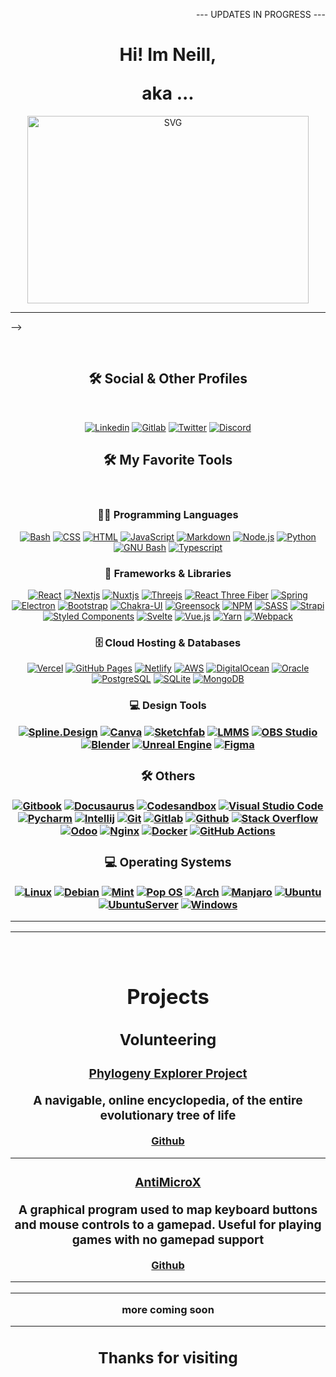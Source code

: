 <!--
<!--<h1 align="center"><em>“The miracle is this - the more we share, the more we have.” Leonard Nemoy</em></h1>
<br/>
-->
<p align="right">--- UPDATES IN PROGRESS --- </p>
<h1 align="center">Hi! Im Neill, 

 <p align="center">

<!-- <a href="#"><img alt="Bash" src="https://img.shields.io/badge/Species-Homo_sapiens-success?style=flat-square&logo=mailchimp&logoColor=white"></a> -->
</p>
aka ...
</h1>
<p align="center">

<img align="center" height="300px" width="450px" alt=SVG src="https://github.com/clickonrefresh/clickonrefresh/blob/main/.assets/clickonrefresh.svg?raw=true" />

<!--<p align="center">
<i>Don't Panic!</i>
</p>
-->

------------------------------
-->

<br/>
<h2 align="center">
🛠️ Social & Other Profiles
</h2>
<br/>
<p align="center">
    <a href="https://www.linkedin.com/in/clickonrefresh"><img alt="Linkedin" src="https://img.shields.io/badge/linkedin-%230077B5.svg?style=for-the-badge&logo=linkedin&logoColor=white"></a>
    <a href="https://gitlab.com/clickonrefresh"><img alt="Gitlab" src="https://img.shields.io/badge/gitlab-%23181717.svg?style=for-the-badge&logo=gitlab&logoColor=white"></a>
    <a href="https://twitter.com/clickonrefresh"><img alt="Twitter" src="https://img.shields.io/badge/clickonrefresh-%231DA1F2.svg?style=for-the-badge&logo=Twitter&logoColor=white"></a>
    <a href="#"><img alt="Discord" src="https://img.shields.io/badge/clickonrefresh-%237289DA.svg?style=for-the-badge&logo=discord&logoColor=white"></a>

<br/>
<h2 align="center">
🛠️ My Favorite Tools
</h2>
<br/>
<h3 align="center">
👨‍💻 Programming Languages
</h3>
<p align="center">
    <a href="#"><img alt="Bash" src="https://img.shields.io/badge/Bash-121011.svg?style=for-the-badge&logo=gnu-bash&logoColor=white"></a>
    <a href="#"><img alt="CSS" src="https://img.shields.io/badge/CSS-1572B6.svg?style=for-the-badge&logo=css3&logoColor=white"></a>
    <a href="#"><img alt="HTML" src="https://img.shields.io/badge/HTML-E34F26.svg?style=for-the-badge&logo=html5&logoColor=white"></a>
    <a href="#"><img alt="JavaScript" src="https://img.shields.io/badge/JavaScript-F7DF1E.svg?style=for-the-badge&logo=javascript&logoColor=black"></a>
    <a href="#"><img alt="Markdown" src="https://img.shields.io/badge/Markdown-000000.svg?style=for-the-badge&logo=markdown&logoColor=white"></a>
    <a href="#"><img alt="Node.js" src="https://img.shields.io/badge/Node.js-43853D.svg?style=for-the-badge&logo=node.js&logoColor=white"></a>
    <a href="#"><img alt="Python" src="https://img.shields.io/badge/Python-14354C.svg?style=for-the-badge&logo=python&logoColor=white"></a>
    <a href="#"><img alt="GNU Bash" src="https://img.shields.io/badge/shell_script-%23121011.svg?style=for-the-badge&logo=gnu-bash&logoColor=white"></a>
    <a href="#"><img alt="Typescript" src="https://img.shields.io/badge/typescript-%23007ACC.svg?style=for-the-badge&logo=typescript&logoColor=white"></a>
</p>

<h3 align="center">
🧰 Frameworks & Libraries
</h3>
<p align="center">
    <a href="#"><img alt="React" src="https://img.shields.io/badge/React-20232a.svg?style=for-the-badge&logo=react&logoColor=%2361DAFB"></a>
    <a href="#"><img alt="Nextjs" src="https://img.shields.io/badge/Next.js-black?style=for-the-badge&logo=next.js&logoColor=white"></a>
    <a href="#"><img alt="Nuxtjs" src="https://img.shields.io/badge/Nuxt-black?style=for-the-badge&logo=nuxt.js&logoColor=white"></a>
    <a href="#"><img alt="Threejs" src="https://img.shields.io/badge/Three.js-success.svg?style=for-the-badge&logo=three.js&logoColor=white"></a>
    <a href="#"><img alt="React Three Fiber" src="https://img.shields.io/badge/React Three Fiber-blueviolet.svg?style=for-the-badge&logo=three.js&logoColor=black"></a>
    <a href="#"><img alt="Spring" src="https://img.shields.io/badge/spring-%236DB33F.svg?style=for-the-badge&logo=spring&logoColor=white"></a>
    <a href="#"><img alt="Electron" src="https://img.shields.io/badge/Electron-20232e.svg?style=for-the-badge&logo=electron&logoColor=white"></a>
    <a href="#"><img alt="Bootstrap" src="https://img.shields.io/badge/bootstrap-%23563D7C.svg?style=for-the-badge&logo=bootstrap&logoColor=white"></a>
    <a href="#"><img alt="Chakra-UI" src="https://img.shields.io/badge/chakra-%234ED1C5.svg?style=for-the-badge&logo=chakraui&logoColor=white"></a>
    <a href="#"><img alt="Greensock" src="https://img.shields.io/badge/green%20sock-88CE02?style=for-the-badge&logo=greensock&logoColor=white"></a>
    <a href="#"><img alt="NPM" src="https://img.shields.io/badge/NPM-%23000000.svg?style=for-the-badge&logo=npm&logoColor=white"></a>
    <a href="#"><img alt="SASS" src="https://img.shields.io/badge/SASS-hotpink.svg?style=for-the-badge&logo=SASS&logoColor=white"></a>
    <a href="#"><img alt="Strapi" src="https://img.shields.io/badge/strapi-%232E7EEA.svg?style=for-the-badge&logo=strapi&logoColor=white"></a>
    <a href="#"><img alt="Styled Components" src="https://img.shields.io/badge/styled--components-DB7093?style=for-the-badge&logo=styled-components&logoColor=white"></a>
    <a href="#"><img alt="Svelte" src="https://img.shields.io/badge/svelte-%23f1413d.svg?style=for-the-badge&logo=svelte&logoColor=white"></a>
    <a href="#"><img alt="Vue.js" src="https://img.shields.io/badge/vuejs-%2335495e.svg?style=for-the-badge&logo=vuedotjs&logoColor=%234FC08D"></a>
    <a href="#"><img alt="Yarn" src="https://img.shields.io/badge/yarn-%232C8EBB.svg?style=for-the-badge&logo=yarn&logoColor=white"></a>
    <a href="#"><img alt="Webpack" src="https://img.shields.io/badge/webpack-%238DD6F9.svg?style=for-the-badge&logo=webpack&logoColor=black"></a>
</p>

<h3 align="center">
🗄️ Cloud Hosting & Databases
</h3>
<p align="center">    
    <a href="#"><img alt="Vercel" src="https://img.shields.io/badge/Vercel-000000.svg?style=for-the-badge&logo=vercel&logoColor=white"></a>
    <a href="#"><img alt="GitHub Pages" src="https://img.shields.io/badge/GitHub%20Pages-327FC7.svg?style=for-the-badge&logo=github&logoColor=white"></a>
    <a href="#"><img alt="Netlify" src="https://img.shields.io/badge/Netlify-430098.svg?style=for-the-badge&logo=netlify&logoColor=white"></a>
    <a href="#"><img alt="AWS" src="https://img.shields.io/badge/AWS-010101.svg?style=for-the-badge&logo=amazon&logoColor=white"></a>
    <a href="#"><img alt="DigitalOcean" src="https://img.shields.io/badge/DigitalOcean-%230167ff.svg?style=for-the-badge&logo=digitalOcean&logoColor=white"></a>
    <a href="#"><img alt="Oracle" src ="https://img.shields.io/badge/Oracle-F00000.svg?style=for-the-badge&logo=oracle&logoColor=white"></a>
    <a href="#"><img alt="PostgreSQL" src ="https://img.shields.io/badge/PostgreSQL-316192.svg?style=for-the-badge&logo=postgresql&logoColor=white"></a>
    <a href="#"><img alt="SQLite" src ="https://img.shields.io/badge/SQLite-07405e.svg?style=for-the-badge&logo=sqlite&logoColor=white"></a>
    <a href="#"><img alt="MongoDB" src ="https://img.shields.io/badge/MongoDB-4ea94b.svg?style=for-the-badge&logo=mongodb&logoColor=white"></a>

</p>

<h3 align="center">
💻 Design Tools
<h/3>
<p align="center">
    <a href="#"><img alt="Spline.Design" src="https://img.shields.io/badge/Spline.Design-3DDC84?style=for-the-badge&logo=splinedesign&logoColor=white"></a>
    <a href="#"><img alt="Canva" src="https://img.shields.io/badge/Canva-3DDC84?style=for-the-badge&logo=canva&logoColor=white"></a>
    <a href="#"><img alt="Sketchfab" src="https://img.shields.io/badge/Sketchfab-008678.svg?style=for-the-badge&logo=sketchfab&logoColor=white"></a>
    <a href="#"><img alt="LMMS" src="https://img.shields.io/badge/-Music DAW's-0000CC?style=for-the-badge&logo=lmms&logoColor=white"></a>
    <a href="#"><img alt="OBS Studio" src="https://img.shields.io/badge/-OBS%20Studio-302E31?style=for-the-badge&logo=obs-studio&logoColor=white"></a>
    <a href="#"><img alt="Blender" src="https://img.shields.io/badge/blender-%23F5792A.svg?style=for-the-badge&logo=blender&logoColor=white"></a>
    <a href="#"><img alt="Unreal Engine" src="https://img.shields.io/badge/unrealengine-%23313131.svg?style=for-the-badge&logo=unrealengine&logoColor=white"></a>
    <a href="#"><img alt="Figma" src="https://img.shields.io/badge/figma-%23F24E1E.svg?style=for-the-badge&logo=figma&logoColor=white"></a>

</p>

<h3 align="center">
🛠️ Others
</h3>
<p align="center">
    <a href="#"><img alt="Gitbook" src="https://img.shields.io/badge/Gitbook-%230288D1.svg?style=for-the-badge&logo=gitbook&logoColor=white"></a>
    <a href="#"><img alt="Docusaurus" src="https://img.shields.io/badge/Docusaurus-%230288D1.svg?style=for-the-badge&logo=docusaurus&logoColor=white"></a>
    <a href="#"><img alt="Codesandbox" src="https://img.shields.io/badge/CodeSandbox-0D101E.svg?style=for-the-badge&logo=codesandbox&logoColor=white"></a>
    <a href="#"><img alt="Visual Studio Code" src="https://img.shields.io/badge/Visual%20Studio%20Code-0078d7.svg?style=for-the-badge&logo=visual-studio-code&logoColor=white"></a>
    <a href="#"><img alt="Pycharm" src="https://img.shields.io/badge/pycharm-143?style=for-the-badge&logo=pycharm&logoColor=black&color=black&labelColor=green"></a>
    <a href="#"><img alt="Intellij" src="https://img.shields.io/badge/IntelliJIDEA-000000.svg?style=for-the-badge&logo=intellij-idea&logoColor=white"></a>
    <a href="#"><img alt="Git" src="https://img.shields.io/badge/Git-F05033.svg?style=for-the-badge&logo=git&logoColor=white"></a>
    <a href="#"><img alt="Gitlab" src="https://img.shields.io/badge/gitlab-%23181717.svg?style=for-the-badge&logo=gitlab&logoColor=white"></a>
    <a href="#"><img alt="Github" src="https://img.shields.io/badge/github-%23121011.svg?style=for-the-badge&logo=github&logoColor=white"></a>
    <a href="#"><img alt="Stack Overflow" src="https://img.shields.io/badge/-Stack%20Overflow-FE7A16?style=for-the-badge&logo=stack-overflow&logoColor=white"></a>
    <a href="#"><img alt="Odoo" src="https://img.shields.io/badge/-Odoo-FF0000?style=for-the-badge&logo=odoo&logoColor=white"></a>
    <a href="#"><img alt="Nginx" src="https://img.shields.io/badge/nginx-%23009639.svg?style=for-the-badge&logo=nginx&logoColor=white"></a>
    <a href="#"><img alt="Docker" src="https://img.shields.io/badge/docker-%230db7ed.svg?style=for-the-badge&logo=docker&logoColor=white"></a>
    <a href="#"><img alt="GitHub Actions" src="https://img.shields.io/badge/GitHub%20Actions-2671E5.svg?style=for-the-badge&logo=github%20actions&logoColor=white"></a>
</p>

<h3 align="center">
💻 Operating Systems
</h3>
<p align="center">
    <a href="#"><img alt="Linux" src="https://img.shields.io/badge/Linux-1793D1.svg?style=for-the-badge&logo=linux&logoColor=white"></a>
    <a href="#"><img alt="Debian" src="https://img.shields.io/badge/Debian-D70A53?style=for-the-badge&logo=debian&logoColor=white"></a>
    <a href="#"><img alt="Mint" src="https://img.shields.io/badge/Linux%20Mint-87CF3E?style=for-the-badge&logo=Linux%20Mint&logoColor=white"></a>
    <a href="#"><img alt="Pop OS" src="https://img.shields.io/badge/Pop!_OS-48B9C7?style=for-the-badge&logo=Pop!_OS&logoColor=white"></a>
    <a href="#"><img alt="Arch" src="https://img.shields.io/badge/Arch%20Linux-1793D1?logo=arch-linux&logoColor=fff&style=for-the-badge"></a>
    <a href="#"><img alt="Manjaro" src="https://img.shields.io/badge/Manjaro-35BF5C?style=for-the-badge&logo=Manjaro&logoColor=white"></a>
    <a href="#"><img alt="Ubuntu" src="https://img.shields.io/badge/Ubuntu-E95420?style=for-the-badge&logo=ubuntu&logoColor=white"></a>
    <a href="#"><img alt="UbuntuServer" src="https://img.shields.io/badge/Ubuntu%20Server-ff0000?style=for-the-badge&logo=ubuntu&logoColor=white"></a>
    <a href="#"><img alt="Windows" src="https://img.shields.io/badge/Windows-0078D6?style=for-the-badge&logo=windows&logoColor=white"></a>
</p>


-------
-----
<br/>
<h1 align="center">
Projects
</h1>

<h2 align="center">Volunteering</h2>

<h3 align="center"><a href="https://phylogenyexplorerproject.com">Phylogeny Explorer Project
</a>

A navigable, online encyclopedia, of the entire evolutionary tree of life
</a>
</h3>
<a href="https://github.com/phylogeny-explorer">Github</a>

-----
<h3 align="center"><a href="https://antimicrox.github.io/">AntiMicroX
</a>

A graphical program used to map keyboard buttons and mouse controls to a gamepad. Useful for playing games with no gamepad support
</a>
</h3>
<a href="https://github.com/antimicrox">Github</a>

-------------------------------------
-------------------------------------

<!--
<h2 align="center">3D</h3>
<br/>
<h3 align="center">Blender</h3>
 
<h4 align="center">Animations</h4>  
<img height="270px" width="450px" alt="GIF" src="https://github.com/clickonrefresh/clickonrefresh/blob/main/.assets/3FKSlzcOv3.gif?raw=true" />



<h4 align="center">Modelling</h4>
<a href="https://snekfamart.vercel.app/snek">
<img height="270px" width="450px" alt="GIF1" src="https://github.com/clickonrefresh/clickonrefresh/blob/main/.assets/snek.gif?raw=true" /></a>


----------------------------
<p>
<h2 align="center">Threejs</h2>
<a href="https://clickonrefresh.github.io">
<img height="270px" width="450px" alt="GIF" src="https://github.com/clickonrefresh/clickonrefresh/blob/main/.assets/c3d.gif?raw=true" /></a>
<a href="https://not-normal.vercel.app">
<img  align="right" height="270px" width="450px" alt="GIF" src="https://github.com/clickonrefresh/clickonrefresh/blob/main/.assets/notnormal.gif?raw=true" /></a>
<a href="https://haunted-murex.vercel.app">
<img height="270px" width="450px" alt="GIF" src="https://github.com/clickonrefresh/clickonrefresh/blob/main/.assets/hauntedmurex.gif?raw=true" /></a>
</p>

<br />
<p>
<h3 align="center">3D Logo's</h3>
<img height="270px" width="450px" alt="GIF" src="https://github.com/clickonrefresh/clickonrefresh/blob/main/.assets/phylologo.gif?raw=true" />

<img align="right" height="270px" width="450px" alt="GIF" src="https://github.com/clickonrefresh/clickonrefresh/blob/main/.assets/cliqonrefraich.gif?raw=true" />
</p>
--------
<br />
<h3 align="center">React Three Fiber</h3>
<a href="https://pep-portal.netlify.app">

<img align="right" height="270px" width="450px" alt="GIF" src="https://github.com/clickonrefresh/clickonrefresh/blob/main/.assets/r3f.gif?raw=true" /></a>

<a href="https://pep-portal.netlify.app">
<img height="270px" width="450px" alt="GIF" src="https://github.com/clickonrefresh/clickonrefresh/blob/main/.assets/dinophylo.gif?raw=true" /></a>


<br />

----------------------------

<h2 align="center">Portfolio & E-commerce</h2>

<h4 >Portfolio website built with Nextjs</h4>
<a href="https://clickonrefresh-dashboard.netlify.app">
<img height="270px" width="450px" alt="GIF" src="https://github.com/clickonrefresh/clickonrefresh/blob/main/.assets/cportfolio.gif?raw=true" /></a>

<h4 >Portfolio E-commerce built with Odoo</h4>
<a href="https://cliqonrefraich.clickonrefresh.xyz">
<img height="270px" width="450px" alt="GIF" src="https://github.com/clickonrefresh/clickonrefresh/blob/main/.assets/cliqonrefraichxyz.gif?raw=true" /></a>

---

<h2 align="center">Docs</h2>
<h4>Clickonrefreshusaurus</h4>

<a href="https://clickonrefreshusaurus.netlify.app">
<img height="270px" width="450px" alt="GIF" src="https://github.com/clickonrefresh/clickonrefresh/blob/main/.assets/clickonrefreshusaurus.gif?raw=true" /></a>



<h2 align="center">Unreal Engine</h2>
more coming soon
<h2 align="center">Nextjs & Javascript</h2>

-->
more coming soon

-------------------
Thanks for visiting
-------------------
